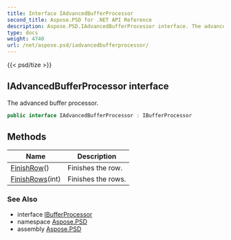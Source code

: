 ```yaml
---
title: Interface IAdvancedBufferProcessor
second_title: Aspose.PSD for .NET API Reference
description: Aspose.PSD.IAdvancedBufferProcessor interface. The advanced buffer processor
type: docs
weight: 4740
url: /net/aspose.psd/iadvancedbufferprocessor/
---
```

{{< psd/tize >}}
## IAdvancedBufferProcessor interface

The advanced buffer processor.

```csharp
public interface IAdvancedBufferProcessor : IBufferProcessor
```

## Methods

| Name | Description |
| --- | --- |
| [FinishRow](../../aspose.psd/iadvancedbufferprocessor/finishrow/)() | Finishes the row. |
| [FinishRows](../../aspose.psd/iadvancedbufferprocessor/finishrows/)(int) | Finishes the rows. |

### See Also

* interface [IBufferProcessor](../ibufferprocessor/)
* namespace [Aspose.PSD](../../aspose.psd/)
* assembly [Aspose.PSD](../../)


